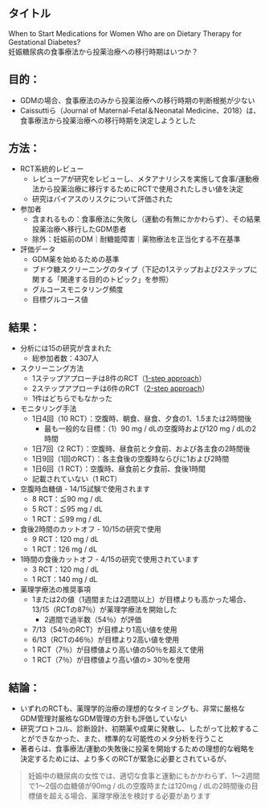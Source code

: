 ## タイトル
When to Start Medications for Women Who are on Dietary Therapy for Gestational Diabetes?  
妊娠糖尿病の食事療法から投薬治療への移行時期はいつか？

## 目的：
* GDMの場合、食事療法のみから投薬治療への移行時期の判断根拠が少ない
* Caissuttiら（Journal of Maternal-Fetal＆Neonatal Medicine、2018）は、食事療法から投薬治療への移行時期を決定しようとした

## 方法：
* RCT系統的レビュー
  * レビューアが研究をレビューし、メタアナリシスを実施して食事/運動療法から投薬治療に移行するためにRCTで使用されたしきい値を決定
  * 研究はバイアスのリスクについて評価された
* 参加者
  * 含まれるもの：食事療法に失敗し（運動の有無にかかわらず）、その結果投薬治療へ移行したGDM患者
  * 除外：妊娠前のDM｜耐糖能障害｜薬物療法を正当化する不在基準
* 評価データ
  * GDM薬を始めるための基準
  * ブドウ糖スクリーニングのタイプ（下記の1ステップおよび2ステップに関する「関連する目的のトピック」を参照）
  * グルコースモニタリング頻度
  * 目標グルコース値

## 結果：
* 分析には15の研究が含まれた
  * 総参加者数：4307人
* スクリーニング方法
  * 1ステップアプローチは8件のRCT（[1-step approach](https://www.obgproject.com/2016/10/16/one-step-gdm-screening-approach/)）
  * 2ステップアプローチは6件のRCT（[2-step approach](https://www.obgproject.com/2016/10/16/screening-gestational-diabetesthe-2-step-approach/)）
  * 1件はどちらでもなかった
* モニタリング手法
  * 1日4回（10 RCT）：空腹時、朝食、昼食、夕食の1、1.5または2時間後
    * 最も一般的な目標：（1）90 mg / dLの空腹時および120 mg / dLの2時間
  * 1日7回（2 RCT）：空腹時、昼食前と夕食前、および各主食の2時間後
  * 1日9回（1回のRCT）：各主食後の空腹時ならびに1および2時間
  * 1日6回（1 RCT）：空腹時、昼食前と夕食前、食後1時間
  * 記載されていない（1 RCT）
* 空腹時血糖値 - 14/15試験で使用されます
  * 8 RCT：≦90 mg / dL
  * 5 RCT：≦95 mg / dL
  * 1 RCT：≦99 mg / dL
* 食後2時間のカットオフ - 10/15の研究で使用
  * 9 RCT：120 mg / dL
  * 1 RCT：126 mg / dL
* 1時間の食後カットオフ - 4/15の研究で使用されています
  * 3 RCT：120 mg / dL
  * 1 RCT：140 mg / dL
* 薬理学療法の推奨事項
  * 1または2の値（1週間または2週間以上）が目標よりも高かった場合、 13/15（RCTの87％）が薬理学療法を開始した
    * 2週間で過半数（54％）が評価
  * 7/13（54％のRCT）が目標より1高い値を使用
  * 6/13（RCTの46％）が目標より2高い値を使用
  * 1 RCT（7％）が目標値より高い値の50％を超えて使用
  * 1 RCT（7％）が目標値より高い値の> 30％を使用

## 結論：
* いずれのRCTも、薬理学的治療の理想的なタイミングも、非常に厳格なGDM管理対厳格なGDM管理の方針も評価していない
* 研究プロトコル、診断設計、初期薬や成果に発散し、したがって比較することができなかった、また、標準的な可能性のメタ分析を行うこと
* 著者らは、食事療法/運動の失敗後に投薬を開始するための理想的な戦略を決定するためには、より多くのRCTが緊急に必要とされているが、
> 妊娠中の糖尿病の女性では、適切な食事と運動にもかかわらず、1〜2週間で1〜2個の血糖値が90mg / dLの空腹時または120mg / dLの2時間後の目標値を超える場合、薬理学療法を検討する必要があります
